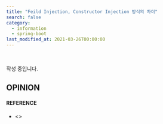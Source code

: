 ```yaml
---
title: "Feild Injection, Constructor Injection 방식의 차이"
search: false
category:
  - information
  - spring-boot
last_modified_at: 2021-03-26T00:00:00
---
```


<br>

작성 중입니다.

## OPINION

#### REFERENCE
- <>
